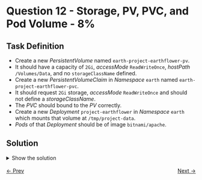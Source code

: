 # Question 12 - Storage, PV, PVC, and Pod Volume - 8%

## Task Definition

- Create a new *PersistentVolume* named `earth-project-earthflower-pv`.
- It should have a capacity of `2Gi`, *accessMode* `ReadWriteOnce`, *hostPath* `/Volumes/Data`, and no `storageClassName` defined.
- Create a new *PersistentVolumeClaim* in *Namespace* `earth` named `earth-project-earthflower-pvc`. 
- It should request `2Gi` storage, *accessMode* `ReadWriteOnce` and should not define a *storageClassName*.
- The *PVC* should bound to the *PV* correctly.
- Create a new *Deployment* `project-earthflower` in *Namespace* `earth` which mounts that volume at `/tmp/project-data`.
- *Pods* of that *Deployment* should be of image `bitnami/apache`.

## Solution

<details>
  <summary>Show the solution</summary>

### Create the PersistentVolume

#### Get PersistentVolume Definition from Kubernetes Documentation

- Go to https://kubernetes.io/docs.
- Search for `PersistentVolume` yaml.
- Open the first link `Configure a Pod to Use a PersistentVolume for Storage`.
- Scroll down to `Create a PersistentVolume` and copy the YAML definition and update accordingly to the task.

```yaml
apiVersion: v1
kind: PersistentVolume
metadata:
  name: earth-project-earthflower-pv
spec:
  capacity:
    storage: 2Gi
  accessModes:
    - ReadWriteOnce
  hostPath:
    path: "/Volumes/Data"
```

#### Create the PersistentVolume YAML Definition

```shell
vim 12-pv.yaml
```

#### Apply the PersistentVolume YAML Definition

```shell
k apply -f 12-pv.yaml
persistentvolume/earth-project-earthflower-pv created
```

### Create the PersistentVolumeClaim

#### Get PersistentVolumeClaim Definition from Kubernetes Documentation

- In the same document scroll down to `Create a PersistentVolumeClaim` and copy the YAML definition and update accordingly to the task.

```yaml
apiVersion: v1
kind: PersistentVolumeClaim
metadata:
  name: earth-project-earthflower-pvc
  namespace: earth
spec:
  accessModes:
    - ReadWriteOnce
  resources:
    requests:
      storage: 2Gi
```

#### Create the PersistentVolumeClaim YAML Definition

```shell
vim 12-pvc.yaml
```

#### Apply the PersistentVolumeClaim YAML Definition

```shell
k apply -f 12-pvc.yaml
persistentvolumeclaim/earth-project-earthflower-pvc created
```

#### List the PersistentVolumeClaim

```shell
k -n earth get pvc,pv
NAME                               STATUS    VOLUME   CAPACITY   ACCESS MODES   STORAGECLASS   VOLUMEATTRIBUTESCLASS   AGE
persistentvolumeclaim/safari-pvc   Pending                                      standard       <unset>                 2m1s

NAME                         CAPACITY   ACCESS MODES   RECLAIM POLICY   STATUS      CLAIM   STORAGECLASS   VOLUMEATTRIBUTESCLASS   REASON   AGE
persistentvolume/safari-pv   2Gi        RWO            Retain           Available                          <unset>                          10m
```

### Create the Deployment YAML Definition

```shell
k -n earth create deploy project-earthflower --image=bitnami/apache -o yaml --dry-run=client > 12-deploy.yaml
```

Update `volumes` and `volumeMounts` entries.

```yaml
apiVersion: apps/v1
kind: Deployment
metadata:
  creationTimestamp: null
  labels:
    app: project-earthflower
  name: project-earthflower
  namespace: earth
spec:
  replicas: 1
  selector:
    matchLabels:
      app: project-earthflower
  strategy: {}
  template:
    metadata:
      creationTimestamp: null
      labels:
        app: project-earthflower
    spec:
      volumes:
        - name: data
          persistentVolumeClaim:
            claimName: earth-project-earthflower-pvc
      containers:
      - image: bitnami/apache
        name: httpd
        resources: {}
        volumeMounts:
          - name: data
            mountPath: /tmp/project-data
status: {}
```

#### Apply the Deployment YAML Definition

```shell
k apply -f 12-deploy.yaml
deployment.apps/project-earthflower created
```

#### Validate the Deployment

```shell
k -n earth get deploy
NNAME                  READY   UP-TO-DATE   AVAILABLE   AGE
project-earthflower   1/1     1            1           24s
```

#### Validate the PersistentVolume and PersistentVolumeClaim

```shell
k -n earth get pv,pvc
NAME                                                        CAPACITY   ACCESS MODES   RECLAIM POLICY   STATUS      CLAIM                                 STORAGECLASS   VOLUMEATTRIBUTESCLASS   REASON   AGE
persistentvolume/earth-project-earthflower-pv               2Gi        RWO            Retain           Available                                                        <unset>                          16m
persistentvolume/pvc-74f8b50e-e2e2-4f15-98ed-35ee7afa6da7   2Gi        RWO            Delete           Bound       earth/earth-project-earthflower-pvc   standard       <unset>                          48s

NAME                                                  STATUS   VOLUME                                     CAPACITY   ACCESS MODES   STORAGECLASS   VOLUMEATTRIBUTESCLASS   AGE
persistentvolumeclaim/earth-project-earthflower-pvc   Bound    pvc-74f8b50e-e2e2-4f15-98ed-35ee7afa6da7   2Gi        RWO            standard       <unset>                 11m
```

#### Validate the Deployment Pod Mount

Get the Deployment's Pods:

```shell
k -n earth get pod
NAME                                   READY   STATUS    RESTARTS   AGE
project-earthflower-8459866d9c-q5gpp   1/1     Running   0          114s
```

```shell
k -n earth describe pod project-earthflower-8459866d9c-q5gpp | grep -A2 Mounts:
    Mounts:
      /tmp/project-data from data (rw)
      /var/run/secrets/kubernetes.io/serviceaccount from kube-api-access-vjkcd (ro)
```

## Resources

- [Create a PersistentVolume](https://kubernetes.io/docs/tasks/configure-pod-container/configure-persistent-volume-storage/#create-a-persistentvolume)
- [Create a PersistentVolumeClaim](https://kubernetes.io/docs/tasks/configure-pod-container/configure-persistent-volume-storage/#create-a-persistentvolumeclaim)
- [Creatre a Pod](https://kubernetes.io/docs/tasks/configure-pod-container/configure-persistent-volume-storage/#create-a-pod)

</details>

<br>
<div style="display: flex; justify-content: space-between;">
  <a href="11-working-with-containers.md" style="text-align: left;">&larr; Prev</a>
  <a href="13-storage-storageclass-pvc.md" style="text-align: right;">Next &rarr;</a>
</div>